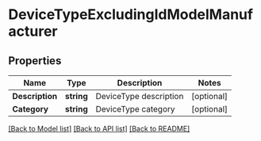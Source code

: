 # DeviceTypeExcludingIdModelManufacturer

## Properties

Name | Type | Description | Notes
------------ | ------------- | ------------- | -------------
**Description** | **string** | DeviceType description | [optional] 
**Category** | **string** | DeviceType category | [optional] 

[[Back to Model list]](../README.md#documentation-for-models) [[Back to API list]](../README.md#documentation-for-api-endpoints) [[Back to README]](../README.md)


